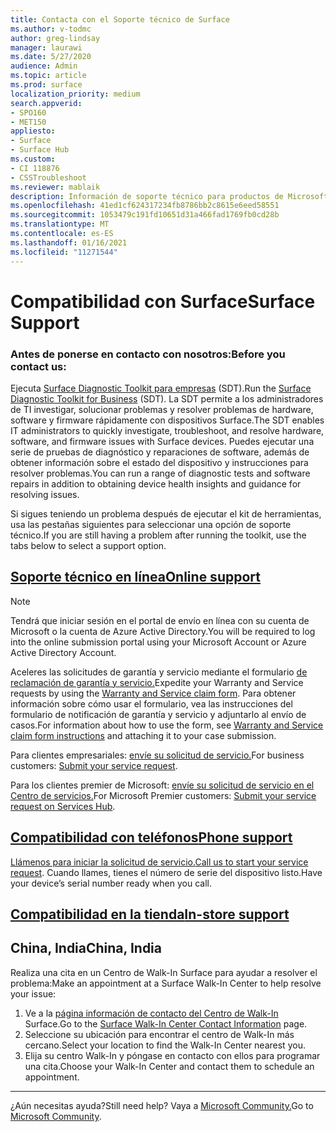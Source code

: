```yaml
---
title: Contacta con el Soporte técnico de Surface
ms.author: v-todmc
author: greg-lindsay
manager: laurawi
ms.date: 5/27/2020
audience: Admin
ms.topic: article
ms.prod: surface
localization_priority: medium
search.appverid:
- SPO160
- MET150
appliesto:
- Surface
- Surface Hub
ms.custom:
- CI 118876
- CSSTroubleshoot
ms.reviewer: mablaik
description: Información de soporte técnico para productos de Microsoft Surface y Surface Hub.
ms.openlocfilehash: 41ed1cf624317234fb8786bb2c8615e6eed58551
ms.sourcegitcommit: 1053479c191fd10651d31a466fad1769fb0cd28b
ms.translationtype: MT
ms.contentlocale: es-ES
ms.lasthandoff: 01/16/2021
ms.locfileid: "11271544"
---
```

# <span data-ttu-id="1ecc2-103">Compatibilidad con Surface</span><span class="sxs-lookup"><span data-stu-id="1ecc2-103">Surface Support</span></span>

### <span data-ttu-id="1ecc2-104">Antes de ponerse en contacto con nosotros:</span><span class="sxs-lookup"><span data-stu-id="1ecc2-104">Before you contact us:</span></span>  

<span data-ttu-id="1ecc2-105">Ejecuta [Surface Diagnostic Toolkit para empresas](https://docs.microsoft.com/surface/surface-diagnostic-toolkit-business) (SDT).</span><span class="sxs-lookup"><span data-stu-id="1ecc2-105">Run the [Surface Diagnostic Toolkit for Business](https://docs.microsoft.com/surface/surface-diagnostic-toolkit-business) (SDT).</span></span> <span data-ttu-id="1ecc2-106">La SDT permite a los administradores de TI investigar, solucionar problemas y resolver problemas de hardware, software y firmware rápidamente con dispositivos Surface.</span><span class="sxs-lookup"><span data-stu-id="1ecc2-106">The SDT enables IT administrators to quickly investigate, troubleshoot, and resolve hardware, software, and firmware issues with Surface devices.</span></span> <span data-ttu-id="1ecc2-107">Puedes ejecutar una serie de pruebas de diagnóstico y reparaciones de software, además de obtener información sobre el estado del dispositivo y instrucciones para resolver problemas.</span><span class="sxs-lookup"><span data-stu-id="1ecc2-107">You can run a range of diagnostic tests and software repairs in addition to obtaining device health insights and guidance for resolving issues.</span></span> 

<span data-ttu-id="1ecc2-108">Si sigues teniendo un problema después de ejecutar el kit de herramientas, usa las pestañas siguientes para seleccionar una opción de soporte técnico.</span><span class="sxs-lookup"><span data-stu-id="1ecc2-108">If you are still having a problem after running the toolkit, use the tabs below to select a support option.</span></span>

## [<span data-ttu-id="1ecc2-109">Soporte técnico en línea</span><span class="sxs-lookup"><span data-stu-id="1ecc2-109">Online support</span></span>](#tab/online)

> [!NOTE]
> <span data-ttu-id="1ecc2-110">Tendrá que iniciar sesión en el portal de envío en línea con su cuenta de Microsoft o la cuenta de Azure Active Directory.</span><span class="sxs-lookup"><span data-stu-id="1ecc2-110">You will be required to log into the online submission portal using your Microsoft Account or Azure Active Directory Account.</span></span>  

<span data-ttu-id="1ecc2-111">Aceleres las solicitudes de garantía y servicio mediante el formulario [de reclamación de garantía y servicio.](https://download.microsoft.com/download/2/e/0/2e00e1c2-3f49-4b6a-b605-74a0244cb88b/Warranty_and_Service_Claim_Submission_Form.xlsx)</span><span class="sxs-lookup"><span data-stu-id="1ecc2-111">Expedite your Warranty and Service requests by using the [Warranty and Service claim form](https://download.microsoft.com/download/2/e/0/2e00e1c2-3f49-4b6a-b605-74a0244cb88b/Warranty_and_Service_Claim_Submission_Form.xlsx).</span></span> <span data-ttu-id="1ecc2-112">Para obtener información sobre cómo [](warranty-and-service-claim-form.md) usar el formulario, vea las instrucciones del formulario de notificación de garantía y servicio y adjuntarlo al envío de casos.</span><span class="sxs-lookup"><span data-stu-id="1ecc2-112">For information about how to use the form, see [Warranty and Service claim form instructions](warranty-and-service-claim-form.md) and attaching it to your case submission.</span></span>

<span data-ttu-id="1ecc2-113">Para clientes empresariales: [envíe su solicitud de servicio.](https://support.serviceshub.microsoft.com/supportforbusiness/create?sapId=d383b26c-f150-6220-8f1b-e8aa325d9727&hidden=false)</span><span class="sxs-lookup"><span data-stu-id="1ecc2-113">For business customers: [Submit your service request](https://support.serviceshub.microsoft.com/supportforbusiness/create?sapId=d383b26c-f150-6220-8f1b-e8aa325d9727&hidden=false).</span></span> 

<span data-ttu-id="1ecc2-114">Para los clientes premier de Microsoft: [envíe su solicitud de servicio en el Centro de servicios.](https://serviceshub.microsoft.com/support/contactsupport)</span><span class="sxs-lookup"><span data-stu-id="1ecc2-114">For Microsoft Premier customers: [Submit your service request on Services Hub](https://serviceshub.microsoft.com/support/contactsupport).</span></span> 

 
## [<span data-ttu-id="1ecc2-115">Compatibilidad con teléfonos</span><span class="sxs-lookup"><span data-stu-id="1ecc2-115">Phone support</span></span>](#tab/phone)

<span data-ttu-id="1ecc2-116">[Llámenos para iniciar la solicitud de servicio.](https://support.microsoft.com/help/4051701/global-customer-service-phone-numbers)</span><span class="sxs-lookup"><span data-stu-id="1ecc2-116">[Call us to start your service request](https://support.microsoft.com/help/4051701/global-customer-service-phone-numbers).</span></span> <span data-ttu-id="1ecc2-117">Cuando llames, tienes el número de serie del dispositivo listo.</span><span class="sxs-lookup"><span data-stu-id="1ecc2-117">Have your device’s serial number ready when you call.</span></span> 

## [<span data-ttu-id="1ecc2-118">Compatibilidad en la tienda</span><span class="sxs-lookup"><span data-stu-id="1ecc2-118">In-store support</span></span>](#tab/instore)

## <span data-ttu-id="1ecc2-119">China, India</span><span class="sxs-lookup"><span data-stu-id="1ecc2-119">China, India</span></span>

<span data-ttu-id="1ecc2-120">Realiza una cita en un Centro de Walk-In Surface para ayudar a resolver el problema:</span><span class="sxs-lookup"><span data-stu-id="1ecc2-120">Make an appointment at a Surface Walk-In Center to help resolve your issue:</span></span>

1. <span data-ttu-id="1ecc2-121">Ve a la [página información de contacto del Centro de Walk-In](https://support.microsoft.com/help/4498593/find-surface-walk-in-center-contact-information) Surface.</span><span class="sxs-lookup"><span data-stu-id="1ecc2-121">Go to the [Surface Walk-In Center Contact Information](https://support.microsoft.com/help/4498593/find-surface-walk-in-center-contact-information) page.</span></span> 
2. <span data-ttu-id="1ecc2-122">Seleccione su ubicación para encontrar el centro de Walk-In más cercano.</span><span class="sxs-lookup"><span data-stu-id="1ecc2-122">Select your location to find the Walk-In Center nearest you.</span></span>  
3. <span data-ttu-id="1ecc2-123">Elija su centro Walk-In y póngase en contacto con ellos para programar una cita.</span><span class="sxs-lookup"><span data-stu-id="1ecc2-123">Choose your Walk-In Center and contact them to schedule an appointment.</span></span>


---

<span data-ttu-id="1ecc2-124">¿Aún necesitas ayuda?</span><span class="sxs-lookup"><span data-stu-id="1ecc2-124">Still need help?</span></span> <span data-ttu-id="1ecc2-125">Vaya a [Microsoft Community.](https://answers.microsoft.com/)</span><span class="sxs-lookup"><span data-stu-id="1ecc2-125">Go to [Microsoft Community](https://answers.microsoft.com/).</span></span>
